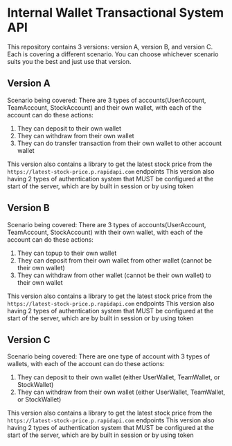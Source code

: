 # Internal Wallet Transactional System API

This repository contains 3 versions: version A, version B, and version C. Each is covering a different scenario. You can choose whichever scenario suits you the best and just use that version.

## Version A
Scenario being covered:
There are 3 types of accounts(UserAccount, TeamAccount, StockAccount) and their own wallet, with each of the account can do these actions:
1. They can deposit to their own wallet
2. They can withdraw from their own wallet
3. They can do transfer transaction from their own wallet to other account wallet

This version also contains a library to get the latest stock price from the `https://latest-stock-price.p.rapidapi.com` endpoints
This version also having 2 types of authentication system that MUST be configured at the start of the server, which are by built in session or by using token


## Version B
Scenario being covered:
There are 3 types of accounts(UserAccount, TeamAccount, StockAccount) with their own wallet, with each of the account can do these actions:
1. They can topup to their own wallet
2. They can deposit from their own wallet from other wallet (cannot be their own wallet)
3. They can withdraw from other wallet (cannot be their own wallet) to their own wallet

This version also contains a library to get the latest stock price from the `https://latest-stock-price.p.rapidapi.com` endpoints
This version also having 2 types of authentication system that MUST be configured at the start of the server, which are by built in session or by using token


## Version C
Scenario being covered:
There are one type of account with 3 types of wallets, with each of the account can do these actions:
1. They can deposit to their own wallet (either UserWallet, TeamWallet, or StockWallet)
2. They can withdraw from their own wallet (either UserWallet, TeamWallet, or StockWallet)

This version also contains a library to get the latest stock price from the `https://latest-stock-price.p.rapidapi.com` endpoints
This version also having 2 types of authentication system that MUST be configured at the start of the server, which are by built in session or by using token

